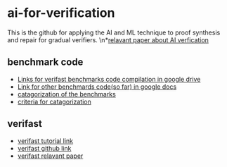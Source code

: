 # ai-for-verification
This is the github for applying the AI and ML technique to proof synthesis and repair for gradual verifiers.
 \n*[relavant paper about AI verfication](https://docs.google.com/document/d/16jJQRmn3wdS32sVm6E0tbiLfklzGGjq477zxIOceNmw/edit?usp=sharing)

## benchmark code
* [Links for verifast benchmarks code compilation in google drive](https://drive.google.com/drive/folders/1kvmUYWKOSkAvLouAUVkiLBEnz_kIOCyC?usp=drive_link)
* [Link for other benchmards code(so far) in google docs](https://docs.google.com/document/d/1YtvNV5uO69zFpidrWCVrJmY45mm8Io5JmhwdETKr6Sw/edit)
* [catagorization of the benchmarks](https://docs.google.com/spreadsheets/d/1x9UcnEhYcPZEOIvl6JBHrmrUk4FbWiwDqfdPGLikRNw/edit?usp=sharing)
* [criteria for catagorization](https://docs.google.com/document/d/1xChFtlseYdnfJKehhrdEoeKIBxl0KIvL6Xrhy4Bnkqw/edit)



## verifast
* [verifast tutorial link](https://zenodo.org/records/1068185)
* [verifast github link](https://github.com/verifast/verifast)
* [verifast relavant paper](https://people.cs.kuleuven.be/~bart.jacobs/verifast/)




